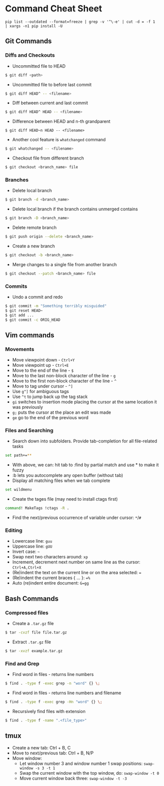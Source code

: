 # Command Cheat Sheet

```
pip list --outdated --format=freeze | grep -v '^\-e' | cut -d = -f 1  | xargs -n1 pip install -U
```

## Git Commands

### Diffs and Checkouts
- Uncommitted file to HEAD
```bash
$ git diff <path>
```
- Uncommitted file to before last commit
```bash
$ git diff HEAD^ -- <filename>
```
- Diff between current and last commit
```bash
$ git diff HEAD^ HEAD -- <filename>
```
- Difference between HEAD and n-th grandparent
```
$ git diff HEAD~n HEAD -- <filename>
```
- Another cool feature is `whatchanged` command
```bash
$ git whatchanged -- <filename>
```
- Checkout file from different branch
```bash
$ git checkout <branch_name> file
```

### Branches
- Delete local branch
```bash
$ git branch -d <branch_name>
```
- Delete local branch if the branch contains unmerged contains
```bash
$ git branch -D <branch_name>
```
- Delete remote branch
```bash
$ git push origin --delete <branch_name>
```
- Create a new branch
```bash
$ git checkout -b <branch_name>
```
- Merge changes to a single file from another branch
```bash
$ git checkout --patch <branch_name> file
```

### Commits
- Undo a commit and redo
```bash
$ git commit -m "Something terribly misguided"
$ git reset HEAD~
$ git add ...
$ git commit -c ORIG_HEAD
```

## Vim commands

### Movements

- Move viewpoint down - `Ctrl+Y`
- Move viewpoint up - `Ctrl+E`
- Move to the end of the line - `$`
- Move to the last non-block character of the line - `g`
- Move to the first non-block character of the line - `^`
- Move to tag under cursor - `^]`
- Use `g^]` for ambiguous tags
- Use `^t` to jump back up the tag stack
- `gi` switches to insertion mode placing the cursor at the same location it was previously
- `g;` puts the cursor at the place an edit was made
- `ge` go to the end of the previous word

### Files and Searching

- Search down into subfolders. Provide tab-completion for all file-related tasks
```bash
set path+=**
```
- With above, we can: hit tab to :find by partial match and use * to make it fuzzy
- :b lets you autocomplete any open buffer (without tab)
- Display all matching files when we tab complete
```bash
set wildmenu
```
- Create the tages file (may need to install ctags first)
```bash
command! MakeTags !ctags -R .
```
- Find the next/previous occurrence of variable under cursor: `*`/`#`

### Editing

- Lowercase line: `guu`
- Uppercase line: `gUU`
- Invert case: `~`
- Swap next two characters around: `xp`
- Increment, decrement next number on same line as the cursor: `Ctrl+A,Ctrl+X`
- (Re)indent the text on the current line or on the area selected: `=`
- (Re)indent the current braces { ... }: `=%`
- Auto (re)indent entire document: `G=gg`

## Bash Commands

### Compressed files
- Create a `.tar.gz` file
```bash
$ tar -cvzf file file.tar.gz
```
- Extract `.tar.gz` file
```bash
$ tar -xvzf example.tar.gz
```

### Find and Grep

- Find word in files - returns line numbers
```bash
$ find . -type f -exec grep -n "word" {} \;
```
- Find word in files - returns line numbers and filename
```bash
$ find . -type f -exec grep -Hn "word" {} \;
```
- Recursively find files with extension
```bash
$ find . -type f -name ".<file_type>"
```

## tmux
- Create a new tab: Ctrl + B, C
- Move to next/previous tab: Ctrl + B, N/P
- Move window:
	- Let window number 3 and window number 1 swap positions:
	```swap-window -s 3 -t 1```
	- Swap the current window with the top window, do:
	```swap-window -t 0```
	- Move current window back three:
	```swap-window -t -3```
